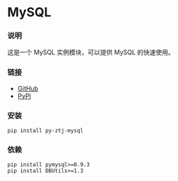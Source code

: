 # MySQL

### 说明
这是一个 MySQL 实例模块，可以提供 MySQL 的快速使用。

### 链接
- [GitHub](https://github.com/ztj-package/py-mysql)
- [PyPI](https://pypi.org/project/py-ztj-mysql)

### 安装
```
pip install py-ztj-mysql
```

### 依赖
```
pip install pymysql>=0.9.3
pip install DBUtils>=1.3
```
